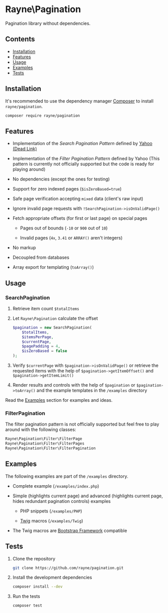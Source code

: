 # Rayne\Pagination

Pagination library without dependencies.

## Contents

* [Installation](#installation)
* [Features](#features)
* [Usage](#usage)
* [Examples](#examples)
* [Tests](#tests)

## Installation

It's recommended to use the dependency manager
[Composer](https://getcomposer.org/download)
to install `rayne/pagination`.

```bash
composer require rayne/pagination
```

## Features

* Implementation of the *Search Pagination Pattern* defined by
  [Yahoo (Dead Link)](https://developer.yahoo.com/ypatterns/navigation/pagination/search.html)

* Implementation of the *Filter Pagination Pattern* defined by Yahoo
  (This pattern is currently not officially supported but the code is ready for playing around)

* No dependencies (except the ones for testing)

* Support for zero indexed pages (`$isZeroBased=true`)

* Safe page verification accepting `mixed` data (client's raw input)

* Ignore invalid page requests with `!SearchPagination->isOnValidPage()`

* Fetch appropriate offsets (for first or last page) on special pages

  * Pages out of bounds (`-10` or `900` out of `10`)

  * Invalid pages (`4x`, `3.41` or `ARRAY()`  aren't integers)

* No markup

* Decoupled from databases

* Array export for templating (`toArray()`)

## Usage

### SearchPagination

1. Retrieve item count `$totalItems`

2. Let `Rayne\Pagination` calculate the offset

   ```php
   $pagination = new SearchPagination(
       $totalItems,
       $itemsPerPage,
       $currentPage,
       $pagePadding = 4, 
       $isZeroBased = false
   );
   ```

3. Verify `$currentPage` with `$pagination->isOnValidPage()`
   or retrieve the requested items with the help of `$pagination->getItemOffset()`
   and `$pagination->getItemLimit()`

4. Render results and controls with the help of `$pagination`
   or `$pagination->toArray()`
   and the example templates in the `/examples` directory

Read the [Examples](#examples) section for examples and ideas.

### FilterPagination

The filter pagination pattern is not officially supported
but feel free to play around with the following classes:

```php
Rayne\Pagination\Filter\FilterPage
Rayne\Pagination\Filter\FilterPages
Rayne\Pagination\Filter\FilterPagination
```

## Examples

The following examples are part of the `/examples` directory.

* Complete example (`/examples/index.php`)

* Simple (highlights current page) and advanced (highlights current page, hides redundant pagination controls) examples

  * PHP snippets (`/examples/PHP`)

  * [Twig](http://twig.sensiolabs.org) macros (`/examples/Twig`)

* The Twig macros are [Bootstrap Framework](http://getbootstrap.com) compatible

## Tests

1. Clone the repository

   ```bash
   git clone https://github.com/rayne/pagination.git
   ```

2. Install the development dependencies

   ```bash
   composer install --dev
   ```

3. Run the tests

   ```bash
   composer test
   ```
